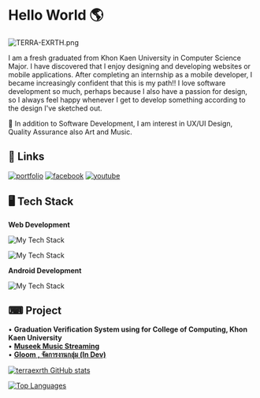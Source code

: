
# Hello World 🌎 

<p align=”center”>

![TERRA-EXRTH.png](https://img2.pic.in.th/pic/TERRA-EXRTH.png)

</p>

I am a fresh graduated from Khon Kaen University in Computer Science Major. I have discovered that I enjoy designing and developing websites or mobile applications. After completing an internship as a mobile developer, I became increasingly confident that this is my path!! I love software development so much, perhaps because I also have a passion for design, so I always feel happy whenever I get to develop something according to the design I've sketched out.

🎈 In addition to Software Development, I am interest in UX/UI Design, Quality Assurance also Art and Music.



## 🔗 Links
[![portfolio](https://img.shields.io/badge/portfolio_2023-000?style=for-the-badge&logo=ko-fi&logoColor=white)](https://terraexrth-port.pages.dev/)
[![facebook](https://img.shields.io/badge/facebook-1877F2?style=for-the-badge&logo=facebook&logoColor=white)](https://www.facebook.com/jrchjirapat/)
[![youtube](https://img.shields.io/badge/youtube-FF0000?style=for-the-badge&logo=youtube&logoColor=white)](https://www.youtube.com/channel/UCw1UQFNbBOVZu089MIuGgLg)

## 🖥 Tech Stack
**Web Development**

![My Tech Stack](https://github-readme-tech-stack.vercel.app/api/cards?lineCount=3&theme=tailwindcss&hideBg=true&hideTitle=true&line1=next.js%2Cnext.js%2Cffffff%3Breact%2Creact%2C00eaff%3Btypescript%2Ctypescript%2C006dff%3Bjavascript%2Cjavascript%2Cffd500%3Bmui%2Cmaterial%2C008aff%3Bmantine%2Cmantine%2C127b5c%3Bnode.js%2Cnode.js%2C14ff00%3Bexpress%2Cexpress%2Cffe800%3Bline%2Cmessaging+api+%26+LIFF%2C57ff00%3B)


![My Tech Stack](https://github-readme-tech-stack.vercel.app/api/cards?lineCount=2&theme=tailwindcss&hideBg=true&hideTitle=true&line1=next.js%2Cnext.js%2Cffffff%3Breact%2Creact%2C00eaff%3Btypescript%2Ctypescript%2C006dff%3Bjavascript%2Cjavascript%2Cffd500%3Bmui%2Cmaterial%2C008aff%3Bmantine%2Cmantine%2C127b5c&line2=node.js%2Cnode.js%2C14ff00%3Bexpress%2Cexpress%2Cffe800%3Bline%2Cmessaging+api+%26+LIFF%2C57ff00%3B)


**Android Development**

![My Tech Stack](https://github-readme-tech-stack.vercel.app/api/cards?showBorder=false&lineCount=1&hideBg=true&hideTitle=true&line1=kotlin%2Ckotlin%2C0890ff%3BAndroid%2CAndroid+Studio%2C007503%3Breact%2CReact+Native%2C0053ff%3BExpo%2Cexpo%2Cffffff%3B)

## ⌨ Project

• **Graduation Verification System using for College of Computing, Khon Kaen University**  <br>
• **[Museek Music Streaming](https://github.com/terraexrth/Museek)**<br>
• **[Gloom , จัดการงานกลุ่ม (In Dev)](https://github.com/terraexrth/Gloom)**

<a href="http://www.github.com/terraexrth"><img src="https://github-readme-stats.vercel.app/api?username=terraexrth&show_icons=true&hide=&count_private=true&title_color=0891b2&text_color=ffffff&icon_color=0891b2&bg_color=1c1917&hide_border=true&show_icons=true" alt="terraexrth GitHub stats" /></a>
 
 
<a href="https://github.com/terraexrth" align="left"><img src="https://github-readme-stats.vercel.app/api/top-langs/?username=terraexrth&langs_count=10&title_color=0891b2&text_color=ffffff&icon_color=0891b2&bg_color=1c1917&hide_border=true&locale=en&custom_title=Top%20%Languages" alt="Top Languages" /></a>

